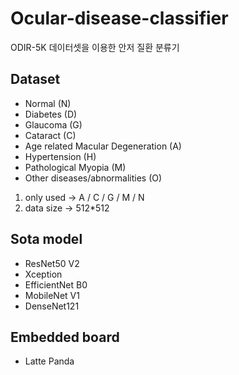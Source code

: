 # Ocular-disease-classifier
ODIR-5K 데이터셋을 이용한 안저 질환 분류기

## Dataset
- Normal (N)
- Diabetes (D)
- Glaucoma (G)
- Cataract (C)
- Age related Macular Degeneration (A)
- Hypertension (H)
- Pathological Myopia (M)
- Other diseases/abnormalities (O)

1. only used -> A / C / G / M / N
2. data size -> 512*512

## Sota model
- ResNet50 V2
- Xception
- EfficientNet B0
- MobileNet V1
- DenseNet121

## Embedded board
- Latte Panda
